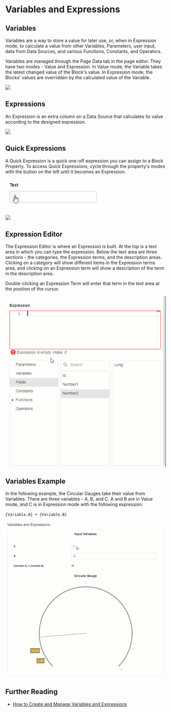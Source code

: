 # Variables and Expressions

## Variables

Variables are a way to store a value for later use, or, when in Expression mode, to calculate a value from other Variables, Parameters, user input, data from Data Sources, and various Functions, Constants, and Operators.

Variables are managed through the Page Data tab in the page editor. They have two modes - Value and Expression. In Value mode, the Variable takes the latest changed value of the Block's value. In Expression mode, the Blocks' values are overridden by the calculated value of the Variable.

![](<../../.gitbook/assets/image (982).png>)

## Expressions

An Expression is an extra column on a Data Source that calculates its value according to the designed expression.

![](<../../.gitbook/assets/image (1867).png>)

## Quick Expressions

A Quick Expression is a quick one-off expression you can assign to a Block Property. To access Quick Expressions, cycle through the property's modes with the button on the left until it becomes an Expression.

![](<../../.gitbook/assets/Cycle property mode.gif>)

![](<../../.gitbook/assets/image (746).png>)

## Expression Editor

The Expression Editor is where an Expression is built. At the top is a text area in which you can type the expression. Below the text area are three sections - the categories, the Expression terms, and the description areas. Clicking on a category will show different items in the Expression terms area, and clicking on an Expression term will show a description of the term in the description area.&#x20;

Double-clicking an Expression Term will enter that term in the text area at the position of the cursor.&#x20;

![](<../../.gitbook/assets/Untitled Project.gif>)

## Variables Example

In the following example, the Circular Gauges take their value from Variables. There are three variables - A, B, and C. A and B are in Value mode, and C is in Expression mode with the following expression:

`{Variable.A} + {Variable.B}`

![](<../../.gitbook/assets/Variables Example.gif>)

## Further Reading

* [How to Create and Manage Variables and Expressions](../../how-tos/apps/use-variables-and-expressions.md)
